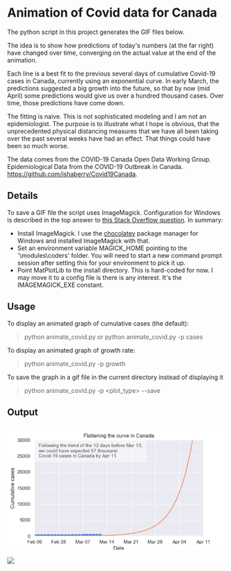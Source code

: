 # Animation of Covid data for Canada

The python script in this project generates the GIF files below. 

The idea is to show how predictions of today's numbers (at the far right) have changed over time, converging on the actual value at the end of the animation.

Each line is a best fit to the previous several days of cumulative Covid-19 cases in Canada, currently using an exponential curve. In early March, the predictions suggested a big growth into the future, so that by now (mid April) some predictions would give us over a hundred thousand cases. Over time, those predictions have come down.

The fitting is naive. This is not sophisticated modeling and I am not an epidemiologist. The purpose is to illustrate what I hope is obvious, that the unprecedented physical distancing measures that we have all been taking over the past several weeks have had an effect. That things could have been so much worse.

The data comes from the COVID-19 Canada Open Data Working Group. Epidemiological Data from the COVID-19 Outbreak in Canada. https://github.com/ishaberry/Covid19Canada. 

## Details

To save a GIF file the script uses ImageMagick. Configuration for Windows is described in the top answer to [this Stack Overflow question](https://stackoverflow.com/questions/23417487/aving-a-matplotlib-animation-with-imagemagick-and-without-ffmpeg-or-mencoder/42565258#42565258). In summary:

- Install ImageMagick. I use the [chocolatey](https://chocolatey.org/) package manager for Windows and installed ImageMagick with that.
- Set an environment variable MAGICK_HOME pointing to the '<your-install-dir>\modules\coders' folder. You will need to start a new command prompt session after setting this for your environment to pick it up.
- Point MatPlotLib to the install directory. This is hard-coded for now. I may move it to a config file is there is any interest. It's the IMAGEMAGICK_EXE constant.

## Usage

To display an animated graph of cumulative cases (the default):

> python animate_covid.py
or
> python animate_covid.py -p cases

To display an animated graph of growth rate:

> python animate_covid.py -p growth

To save the graph in a gif file in the current directory instead of displaying it

> python animate_covid.py -p <plot_type> --save

## Output


![](covid.gif)

![](covid_growth.gif)
